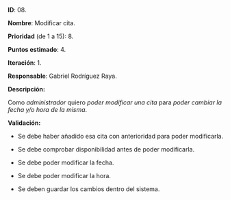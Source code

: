 **ID**: 08.

**Nombre**: Modificar cita.

**Prioridad** (de 1 a 15): 8.

**Puntos estimado**: 4.

**Iteración**: 1.

**Responsable**: Gabriel Rodríguez Raya.

**Descripción:**

Como _administrador_ quiero _poder modificar una cita_ para _poder cambiar la fecha y/o hora de la misma_.

**Validación:**

*   Se debe haber añadido esa cita con anterioridad para poder modificarla.

*   Se debe comprobar disponibilidad antes de poder modificarla.

*   Se debe poder modificar la fecha.

*   Se debe poder modificar la hora.

*   Se deben guardar los cambios dentro del sistema.